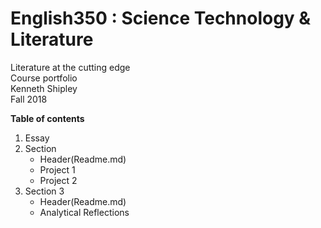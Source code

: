 # English350 : Science Technology & Literature
Literature at the cutting edge<br>
Course portfolio<br>
Kenneth Shipley<br>
Fall 2018<br>

<b>Table of contents</b><br>
   1. Essay
   2. Section
      * Header(Readme.md)
      * Project 1
      * Project 2
   3. Section 3
      * Header(Readme.md)
      * Analytical Reflections
